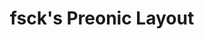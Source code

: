 ---
layout: layouts/keymapdb_entry.njk
OS: []
keymap_author: fsck
firmware: QMK
hasHomeRowMods: False
hasLetterOnThumb: False
hasVerticalCombos: False
keymap_image: https://i.imgur.com/nI8fBco.png
imageDate: idk
keyCount: 60
keyboard: Preonic
baseLayouts: ["QWERTY"]
languages: ['English']
layerCount: 4
title: "fsck's Preonic Layout"
isSplit: False
stagger: ortholinear
summary: 
keymap_url: https://github.com/fsck/qmk_firmware/tree/master/keyboards/preonic/keymaps/fsck
writeup: https://github.com/fsck/qmk_firmware/tree/master/keyboards/preonic/keymaps/fsck/readme.md
---